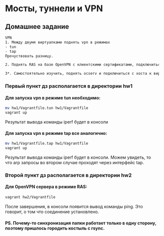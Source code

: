 # Мосты, туннели и VPN

## Домашнее задание

```bash
VPN
1. Между двумя виртуалками поднять vpn в режимах
- tun
- tap
Прочуствовать разницу.

2. Поднять RAS на базе OpenVPN с клиентскими сертификатами, подключиться с локальной машины на виртуалку

3*. Самостоятельно изучить, поднять ocserv и подключиться с хоста к виртуалке
```

### Первый пункт дз располагается в директории hw1

#### Для запуска vpn в режиме tun необходимо:

```bash
mv hw1/Vagrantfile.tun hw1/Vagrantfile
vagrant up
```

Результат вывода команды iperf  будет в консоли

#### Для запуска vpn в режиме tap все аналогично:

```bash
mv hw1/Vagrantfile.tap hw1/Vagrantfile
vagrant up
```

Результат вывода команды iperf  будет в консоли. Можем увидеть, то что arp запросы во втором случае проходят через интерфейс tap.

### Второй пункт дз располагается в директории hw2

#### Для OpenVPN сервера в режиме RAS:

```bash
vagrant hw2/Vagrantfile
```

После завершения, в консоли появится вывод команды ping. Это говорит, о том что соединение установлено.

#### PS. Почему-то синхронизация папки работает только в одну сторону, поэтому пришлось городить костыль с rsync.